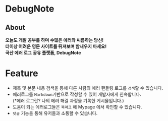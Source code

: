 # DebugNote

## About

**오늘도 개발 공부를 하며 수많은 에러와 씨름하는 당신!** <br/>
**더이상 어려운 영문 사이트를 뒤져보며 밤새우지 마세요!** <br/>
**국산 에러 로그 공유 플랫폼, DebugNote** <br/>


# Feature

- 제목 및 본문 내용 검색을 통해 다른 사람의 에러 핸들링 로그를 `검색`할 수 있습니다.
- 에러로그를 `Markdown`기반으로 작성할 수 있어 개발자에게 친숙합니다.  
(*에러 로그란? 나의 에러 해결 과정을 기록한 게시물입니다.)
- 도움이 되는 에러로그들은 `북마크` 해 Mypage 에서 확인할 수 있습니다.
- `댓글` 기능을 통해 유저들과 소통할 수 있습니다.

